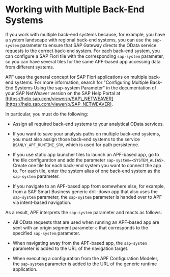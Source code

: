 <!-- loio9072139676d740e7b05da293d5aa4269 -->

# Working with Multiple Back-End Systems

If you work with multiple back-end systems because, for example, you have a system landscape with regional back-end systems, you can use the `sap-system` parameter to ensure that SAP Gateway directs the OData service requests to the correct back-end system. For each back-end system, you can configure a SAP Fiori tile with the corresponding `sap-system` parameter, so you can have several tiles for the same APF-based app accessing data from different systems.

APF uses the general concept for SAP Fiori applications on multiple back-end systems. For more information, search for "Configuring Multiple Back-End Systems Using the sap-system Parameter" in the documentation of your SAP NetWeaver version on the SAP Help Portal at [https://help.sap.com/viewer/p/SAP\_NETWEAVER](https://help.sap.com/viewer/p/SAP_NETWEAVER).

In particular, you must do the following:

-   Assign all required back-end systems to your analytical OData services.

-   If you want to save your analysis paths on multiple back-end systems, you must also assign those back-end systems to the service `BSANLY_APF_RUNTIME_SRV`, which is used for path persistence.

-   If you use static app launcher tiles to launch an APF-based app, go to the tile configuration and add the parameter `sap-system=<SYSTEM_ALIAS>`. Create one tile for each back-end system you want to connect the app to. For each tile, enter the system alias of one back-end system as the `sap-system` parameter.

-   If you navigate to an APF-based app from somewhere else, for example, from a SAP Smart Business generic drill-down app that also uses the `sap-system` parameter, the `sap-system` parameter is handed over to APF via intent-based navigation.


As a result, APF interprets the `sap-system` parameter and reacts as follows:

-   All OData requests that are used when running an APF-based app are sent with an origin segment parameter `o` that corresponds to the specified `sap-system` parameter.

-   When navigating away from the APF-based app, the `sap-system` parameter is added to the URL of the navigation target.

-   When executing a configuration from the APF Configuration Modeler, the `sap-system` parameter is added to the URL of the generic runtime application.


